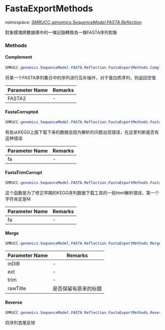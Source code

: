 ﻿# FastaExportMethods
_namespace: [SMRUCC.genomics.SequenceModel.FASTA.Reflection](./index.md)_

對象模塊將數據庫中的一條記錄轉換為一條FASTA序列對象



### Methods

#### Complement
```csharp
SMRUCC.genomics.SequenceModel.FASTA.Reflection.FastaExportMethods.Complement(SMRUCC.genomics.SequenceModel.FASTA.FastaFile)
```
将某一个FASTA序列集合中的序列进行互补操作，对于蛋白质序列，则返回空值

|Parameter Name|Remarks|
|--------------|-------|
|FASTA2|-|


#### FastaCorrupted
```csharp
SMRUCC.genomics.SequenceModel.FASTA.Reflection.FastaExportMethods.FastaCorrupted(SMRUCC.genomics.SequenceModel.FASTA.FastaToken)
```
有些从KEGG上面下载下来的数据会因为解析的问题出现错误，在这里判断是否有这种错误

|Parameter Name|Remarks|
|--------------|-------|
|fa|-|


#### FastaTrimCorrupt
```csharp
SMRUCC.genomics.SequenceModel.FASTA.Reflection.FastaExportMethods.FastaTrimCorrupt(SMRUCC.genomics.SequenceModel.FASTA.FastaToken)
```
这个函数是为了修正早期的KEGG序列数据下载工具的一些html解析错误，第一个字符肯定是M

|Parameter Name|Remarks|
|--------------|-------|
|fa|-|


#### Merge
```csharp
SMRUCC.genomics.SequenceModel.FASTA.Reflection.FastaExportMethods.Merge(System.String,System.String,System.Boolean,System.Boolean)
```


|Parameter Name|Remarks|
|--------------|-------|
|inDIR|-|
|ext|-|
|trim|-|
|rawTitle|是否保留有原来的标题|


#### Reverse
```csharp
SMRUCC.genomics.SequenceModel.FASTA.Reflection.FastaExportMethods.Reverse(SMRUCC.genomics.SequenceModel.FASTA.FastaFile)
```
将序列首尾反转


